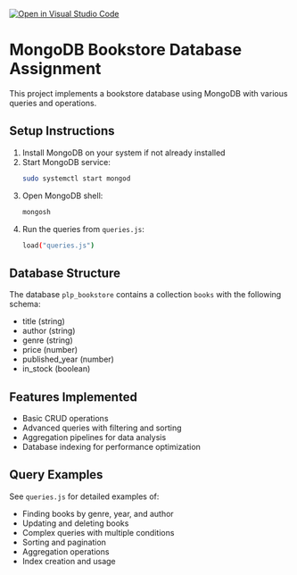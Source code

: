 [![Open in Visual Studio Code](https://classroom.github.com/assets/open-in-vscode-2e0aaae1b6195c2367325f4f02e2d04e9abb55f0b24a779b69b11b9e10269abc.svg)](https://classroom.github.com/online_ide?assignment_repo_id=19664781&assignment_repo_type=AssignmentRepo)
# MongoDB Bookstore Database Assignment

This project implements a bookstore database using MongoDB with various queries and operations.

## Setup Instructions

1. Install MongoDB on your system if not already installed
2. Start MongoDB service:
   ```bash
   sudo systemctl start mongod
   ```
3. Open MongoDB shell:
   ```bash
   mongosh
   ```
4. Run the queries from `queries.js`:
   ```bash
   load("queries.js")
   ```

## Database Structure

The database `plp_bookstore` contains a collection `books` with the following schema:
- title (string)
- author (string)
- genre (string)
- price (number)
- published_year (number)
- in_stock (boolean)

## Features Implemented

- Basic CRUD operations
- Advanced queries with filtering and sorting
- Aggregation pipelines for data analysis
- Database indexing for performance optimization

## Query Examples

See `queries.js` for detailed examples of:
- Finding books by genre, year, and author
- Updating and deleting books
- Complex queries with multiple conditions
- Sorting and pagination
- Aggregation operations
- Index creation and usage